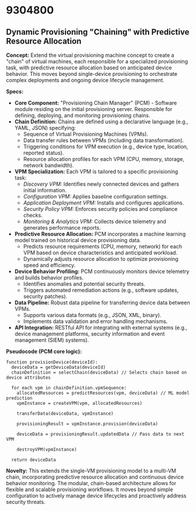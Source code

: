 # 9304800

## Dynamic Provisioning "Chaining" with Predictive Resource Allocation

**Concept:** Extend the virtual provisioning machine concept to create a "chain" of virtual machines, each responsible for a specialized provisioning task, with predictive resource allocation based on anticipated device behavior. This moves beyond single-device provisioning to orchestrate complex deployments and ongoing device lifecycle management.

**Specs:**

*   **Core Component:** "Provisioning Chain Manager" (PCM) - Software module residing on the initial provisioning server. Responsible for defining, deploying, and monitoring provisioning chains.
*   **Chain Definition:** Chains are defined using a declarative language (e.g., YAML, JSON) specifying:
    *   Sequence of Virtual Provisioning Machines (VPMs).
    *   Data transfer rules between VPMs (including data transformation).
    *   Triggering conditions for VPM execution (e.g., device type, location, reported status).
    *   Resource allocation profiles for each VPM (CPU, memory, storage, network bandwidth).
*   **VPM Specialization:** Each VPM is tailored to a specific provisioning task:
    *   *Discovery VPM:* Identifies newly connected devices and gathers initial information.
    *   *Configuration VPM:* Applies baseline configuration settings.
    *   *Application Deployment VPM:* Installs and configures applications.
    *   *Security Policy VPM:* Enforces security policies and compliance checks.
    *   *Monitoring & Analytics VPM:* Collects device telemetry and generates performance reports.
*   **Predictive Resource Allocation:** PCM incorporates a machine learning model trained on historical device provisioning data.
    *   Predicts resource requirements (CPU, memory, network) for each VPM based on device characteristics and anticipated workload.
    *   Dynamically adjusts resource allocation to optimize provisioning speed and efficiency.
*   **Device Behavior Profiling:** PCM continuously monitors device telemetry and builds behavior profiles.
    *   Identifies anomalies and potential security threats.
    *   Triggers automated remediation actions (e.g., software updates, security patches).
*   **Data Pipeline:** Robust data pipeline for transferring device data between VPMs.
    *   Supports various data formats (e.g., JSON, XML, binary).
    *   Implements data validation and error handling mechanisms.
*   **API Integration:** RESTful API for integrating with external systems (e.g., device management platforms, security information and event management (SIEM) systems).

**Pseudocode (PCM core logic):**

```
function provisionDevice(deviceId):
  deviceData = getDeviceData(deviceId)
  chainDefinition = selectChain(deviceData) // Selects chain based on device attributes
  
  for each vpm in chainDefinition.vpmSequence:
    allocatedResources = predictResources(vpm, deviceData) // ML model prediction
    vpmInstance = createVPM(vpm, allocatedResources)
    
    transferData(deviceData, vpmInstance)
    
    provisioningResult = vpmInstance.provision(deviceData) 
    
    deviceData = provisioningResult.updatedData // Pass data to next VPM
    
    destroyVPM(vpmInstance)
  
  return deviceData
```

**Novelty:** This extends the single-VM provisioning model to a multi-VM chain, incorporating predictive resource allocation and continuous device behavior monitoring. The modular, chain-based architecture allows for flexible and scalable provisioning workflows. It moves beyond simple configuration to actively manage device lifecycles and proactively address security threats.
